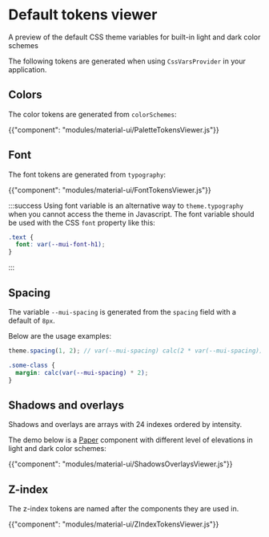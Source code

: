 # Default tokens viewer

<p class="description">A preview of the default CSS theme variables for built-in light and dark color schemes</p>

The following tokens are generated when using `CssVarsProvider` in your application.

## Colors

The color tokens are generated from `colorSchemes`:

{{"component": "modules/material-ui/PaletteTokensViewer.js"}}

## Font

The font tokens are generated from `typography`:

{{"component": "modules/material-ui/FontTokensViewer.js"}}

:::success
Using font variable is an alternative way to `theme.typography` when you cannot access the theme in Javascript.
The font variable should be used with the CSS `font` property like this:

```css
.text {
  font: var(--mui-font-h1);
}
```

:::

## Spacing

The variable `--mui-spacing` is generated from the `spacing` field with a default of `8px`.

Below are the usage examples:

<codeblock>

```js JS
theme.spacing(1, 2); // var(--mui-spacing) calc(2 * var(--mui-spacing))
```

```css CSS
.some-class {
  margin: calc(var(--mui-spacing) * 2);
}
```

</codeblock>

## Shadows and overlays

Shadows and overlays are arrays with 24 indexes ordered by intensity.

The demo below is a [Paper](/material-ui/react-paper/) component with different level of elevations in light and dark color schemes:

{{"component": "modules/material-ui/ShadowsOverlaysViewer.js"}}

## Z-index

The z-index tokens are named after the components they are used in.

{{"component": "modules/material-ui/ZIndexTokensViewer.js"}}
